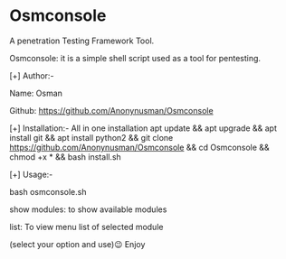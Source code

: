 # Osmconsole
A penetration Testing Framework Tool.

Osmconsole: it is a simple shell script used as a tool for pentesting.

[+] Author:-

Name: Osman

Github: https://github.com/Anonynusman/Osmconsole

[+] Installation:-
All in one installation 
apt update && apt upgrade && apt install git && apt install python2 && git clone https://github.com/Anonynusman/Osmconsole && cd Osmconsole && chmod +x * && bash install.sh

[+] Usage:-

bash osmconsole.sh

show modules: to show available modules

list: To view menu list of selected module 

(select your option and use)😉
Enjoy
